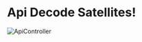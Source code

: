 # Api Decode Satellites!


![ApiController](https://github.com/Fabito-A/LocateSatellites/assets/105688894/1c0dc527-9728-4554-9975-1449efdd3200)
